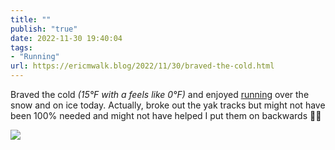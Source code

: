 ```yaml
---
title: ""
publish: "true"
date: 2022-11-30 19:40:04
tags:
- "Running"
url: https://ericmwalk.blog/2022/11/30/braved-the-cold.html
---
```

Braved the cold *(15°F with a feels like 0°F)* and enjoyed [running](http://www.strava.com/activities/8190147151) over the snow and on ice today. Actually, broke out the yak tracks but might not have been 100% needed and might not have helped I put them on backwards 🤦‍♂️


![](https://ericmwalk.blog/uploads/2022/2fe5ff9d80.jpg)